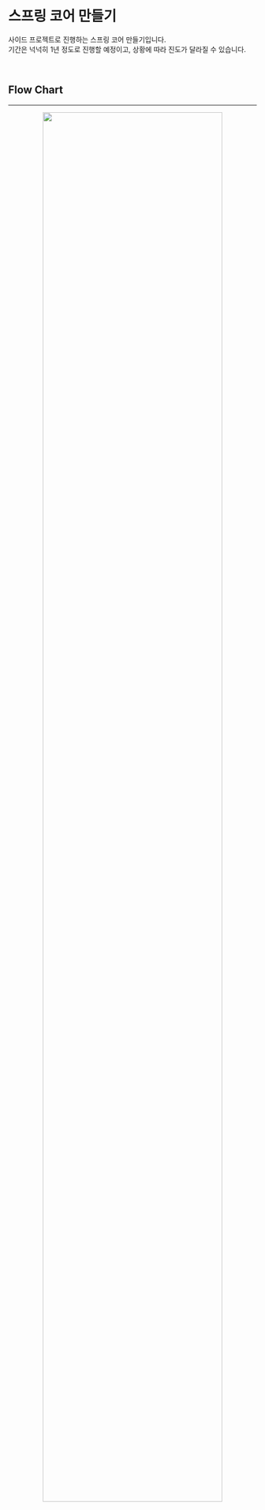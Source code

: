 # 스프링 코어 만들기 

사이드 프로젝트로 진행하는 스프링 코어 만들기입니다.    
기간은 넉넉히 1년 정도로 진행할 예정이고, 상황에 따라 진도가 달라질 수 있습니다.    

<br/>

## Flow Chart
---
<p align="center">
    <img src="https://user-images.githubusercontent.com/67903919/154850270-4f134dab-fe5b-4b64-b1e2-f2539593de52.png" width="85%">
</p>